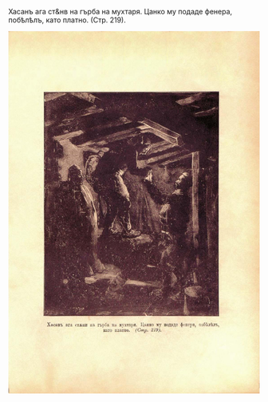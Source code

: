 ﻿Хасанъ ага ст&нв на гърба на мухтаря. Цанко му подаде фенера, побѣлѣлъ, като платно. (Стр. 219).

![original](images/246.jpg)

